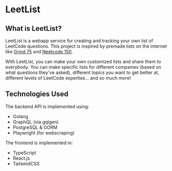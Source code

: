 # LeetList

## What is LeetList?

LeetList is a webapp service for creating and tracking your own list of LeetCode questions. This project is inspired by premade lists on the internet like [Grind 75](https://www.techinterviewhandbook.org/grind75) and [Neetcode 150](https://neetcode.io/practice). 

With LeetList, you can make your own customized lists and share them to everybody. You can make specific lists for different companies (based on what questions they've asked), different topics you want to get better at, different levels of LeetCode expertise... and so much more!

## Technologies Used

The backend API is implemented using:

- Golang
- GraphQL (via gqlgen)
- PostgreSQL & GORM
- Playwright (for webscraping)
  
The frontend is implemented in:

- TypeScript
- React.js
- TailwindCSS
